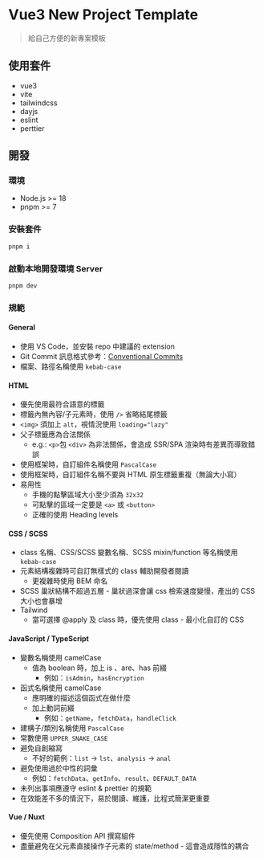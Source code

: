 # Vue3 New Project Template
> 給自己方便的新專案模板

## 使用套件
- vue3
- vite
- tailwindcss
- dayjs
- eslint
- perttier

## 開發

### 環境
- Node.js >= 18
- pnpm >= 7

### 安裝套件
```sh
pnpm i
```

### 啟動本地開發環境 Server
```sh
pnpm dev
```

### 規範

#### General
- 使用 VS Code，並安裝 repo 中建議的 extension
- Git Commit 訊息格式參考：[Conventional Commits](https://www.conventionalcommits.org/en/v1.0.0/)
- 檔案、路徑名稱使用 `kebab-case`

#### HTML
- 優先使用最符合語意的標籤
- 標籤內無內容/子元素時，使用 `/>` 省略結尾標籤
- `<img>` 須加上 `alt`，視情況使用 `loading="lazy"`
- 父子標籤應為合法關係
  - e.g.: `<p>`包 `<div>` 為非法關係，會造成 SSR/SPA 渲染時有差異而導致錯誤
- 使用框架時，自訂組件名稱使用 `PascalCase`
- 使用框架時，自訂組件名稱不要與 HTML 原生標籤重複（無論大小寫）
- 易用性
  - 手機的點擊區域大小至少須為 `32x32`
  - 可點擊的區域一定要是 `<a>` 或 `<button>`
  - 正確的使用 Heading levels

#### CSS / SCSS
- class 名稱、CSS/SCSS 變數名稱、SCSS mixin/function 等名稱使用 `kebab-case`
- 元素結構複雜時可自訂無樣式的 class 輔助開發者閱讀
  - 更複雜時使用 BEM 命名
- SCSS 巢狀結構不超過五層 - 巢狀過深會讓 css 檢索速度變慢，產出的 CSS 大小也會暴增
- Tailwind
  - 當可選擇 @apply 及 class 時，優先使用 class - 最小化自訂的 CSS

#### JavaScript / TypeScript
- 變數名稱使用 camelCase
  - 值為 boolean 時，加上 is 、are、has 前綴
    - 例如：`isAdmin`，`hasEncryption`
- 函式名稱使用 camelCase
  - 應明確的描述這個函式在做什麼
  - 加上動詞前綴
    - 例如：`getName`，`fetchData`，`handleClick`
- 建構子/類別名稱使用 `PascalCase`
- 常數使用 `UPPER_SNAKE_CASE`
- 避免自創縮寫
  - 不好的範例：`list` → `lst`、`analysis` → `anal`
- 避免使用過於中性的詞彙
  - 例如：`fetchData`、`getInfo`、`result`、`DEFAULT_DATA`
- 未列出事項應遵守 eslint & prettier 的規範
- 在效能差不多的情況下，易於閱讀、維護，比程式簡潔更重要

#### Vue / Nuxt
- 優先使用 Composition API 撰寫組件
- 盡量避免在父元素直接操作子元素的 state/method - 這會造成隱性的耦合